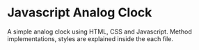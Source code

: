 # Javascript Analog Clock

A simple analog clock using HTML, CSS and Javascript.
Method implementations, styles are explained inside the each file.